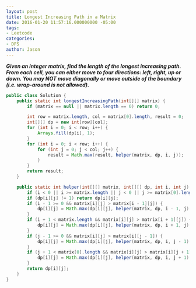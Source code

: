 ```yaml
---
layout: post
title: Longest Increasing Path in a Matrix
date: 2016-01-20 11:57:16.000000000 -05:00
tags:
- Leetcode
categories:
- DFS
author: Jason
---
```

<p><strong><em>Given an integer matrix, find the length of the longest increasing path. From each cell, you can either move to four directions: left, right, up or down. You may NOT move diagonally or move outside of the boundary (i.e. wrap-around is not allowed).</em></strong></p>


``` java
public class Solution {
    public static int longestIncreasingPath(int[][] matrix) {
        if (matrix == null || matrix.length == 0) return 0;

        int row = matrix.length, col = matrix[0].length, result = 0;
        int[][] dp = new int[row][col];
        for (int i = 0; i < row; i++) {
            Arrays.fill(dp[i], 1);
        }
        for (int i = 0; i < row; i++) {
            for (int j = 0; j < col; j++) {
                result = Math.max(result, helper(matrix, dp, i, j));
            }
        }
        return result;
    }

    public static int helper(int[][] matrix, int[][] dp, int i, int j) {
        if (i < 0 || i >= matrix.length || j < 0 || j >= matrix[0].length) return 0;
        if (dp[i][j] != 1) return dp[i][j];
        if (i - 1 >= 0 && matrix[i][j] > matrix[i - 1][j]) {
            dp[i][j] = Math.max(dp[i][j], helper(matrix, dp, i - 1, j) + 1);
        }
        if (i + 1 < matrix.length && matrix[i][j] > matrix[i + 1][j]) {
            dp[i][j] = Math.max(dp[i][j], helper(matrix, dp, i + 1, j) + 1);
        }
        if (j - 1 >= 0 && matrix[i][j] > matrix[i][j - 1]) {
            dp[i][j] = Math.max(dp[i][j], helper(matrix, dp, i, j - 1) + 1);
        }
        if (j + 1 < matrix[0].length && matrix[i][j] > matrix[i][j + 1]) {
            dp[i][j] = Math.max(dp[i][j], helper(matrix, dp, i, j + 1) + 1);
        }
        return dp[i][j];
    }
}
```
